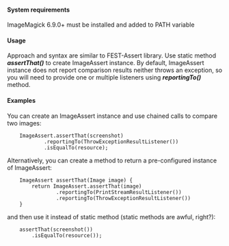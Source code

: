 #### System requirements

ImageMagick 6.9.0+ must be installed and added to PATH variable

#### Usage

Approach and syntax are similar to FEST-Assert library.
Use static method _**assertThat()**_ to create ImageAssert instance.
By default, ImageAssert instance does not report comparison results neither throws an exception,
so you will need to provide one or multiple listeners using _**reportingTo()**_ method.

#### Examples

You can create an ImageAssert instance and use chained calls to compare two images:
```
    ImageAssert.assertThat(screenshot)
            .reportingTo(ThrowExceptionResultListener())
            .isEqualTo(resource);
```

Alternatively, you can create a method to return a pre-configured instance of ImageAssert:
```
    ImageAssert assertThat(Image image) {
        return ImageAssert.assertThat(image)
                .reportingTo(PrintStreamResultListener())
                .reportingTo(ThrowExceptionResultListener())
    }
```
and then use it instead of static method (static methods are awful, right?):
```
    assertThat(screenshot())
        .isEqualTo(resource());
```